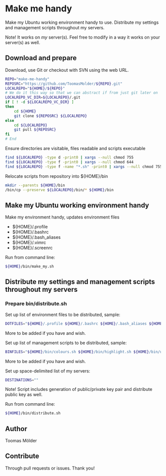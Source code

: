 # Make me handy

Make my Ubuntu working environment handy to use.
Distribute my settings and management scripts throughout my servers.

Note! It works on *my* server(s). Feel free to modify in a way it works on your server(s) as well.

## Download and prepare

Download, use Git or checkout with SVN using the web URL.

```bash
REPO="make-me-handy"
REPOSRC="https://github.com/ToomasMolder/${REPO}.git"
LOCALREPO="${HOME}/${REPO}"
# We do it this way so that we can abstract if from just git later on
LOCALREPO_VC_DIR=${LOCALREPO}/.git
if [ ! -d ${LOCALREPO_VC_DIR} ]
then
    cd ${HOME}
    git clone ${REPOSRC} ${LOCALREPO}
else
    cd ${LOCALREPO}
    git pull ${REPOSRC}
fi
# End
```

Ensure directories are visitable, files readable and scripts executable

```bash
find ${LOCALREPO} -type d -print0 | xargs --null chmod 755
find ${LOCALREPO} -type f -print0 | xargs --null chmod 644
find ${LOCALREPO} -type f -name "*.sh" -print0 | xargs --null chmod 755
```

Relocate scripts from repository into ${HOME}/bin

```bash
mkdir --parents ${HOME}/bin
/bin/cp --preserve ${LOCALREPO}/bin/* ${HOME}/bin
```

## Make my Ubuntu working environment handy

Make my environment handy, updates environment files 
- ${HOME}/.profile
- ${HOME}/.bashrc
- ${HOME}/.bash_aliases
- ${HOME}/.vimrc
- ${HOME}/.screenrc

Run from command line:

```bash
${HOME}/bin/make_my.sh
```

## Distribute my settings and management scripts throughout my servers

### Prepare bin/distribute.sh

Set up list of environment files to be distributed, sample:

```bash
DOTFILES="${HOME}/.profile ${HOME}/.bashrc ${HOME}/.bash_aliases ${HOME}/.vimrc ${HOME}/.screenrc"
```

More to be added if you have and wish.

Set up list of management scripts to be distributed, sample:

```bash
BINFILES="${HOME}/bin/colours.sh ${HOME}/bin/highlight.sh ${HOME}/bin/update.sh"
```

More to be added if you have and wish.

Set up space-delimited list of my servers:

```bash
DESTINATIONS=""
```

Note! Script includes generation of public/private key pair and distribute public key as well.

Run from command line:

```bash
${HOME}/bin/distribute.sh
```

## Author

Toomas Mölder

## Contribute

Through pull requests or issues. Thank you!